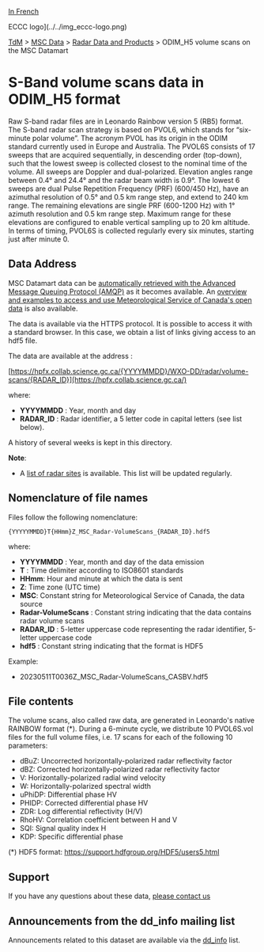[In French](readme_radarimage-datamart_fr.md)

ECCC logo](../../img_eccc-logo.png)

[TdM](../../readme_en.md) > [MSC Data](../readme_en.md) > [Radar Data and Products](readme_radar_en.md) > ODIM_H5 volume scans on the MSC Datamart

# S-Band volume scans data in ODIM_H5 format

Raw S-band radar files are in Leonardo Rainbow version 5 (RB5) format. The S-band radar scan strategy is based on PVOL6, which stands for “six-minute polar volume”. The acronym PVOL has its origin in the ODIM standard currently used in Europe and Australia. The PVOL6S consists of 17 sweeps that are acquired sequentially, in descending order (top-down), such that the lowest sweep is collected closest to the nominal time of the volume. All sweeps are Doppler and dual-polarized. Elevation angles range between 0.4° and 24.4° and the radar beam width is 0.9°. The lowest 6 sweeps are dual Pulse Repetition Frequency (PRF) (600/450 Hz), have an azimuthal resolution of 0.5° and 0.5 km range step, and extend to 240 km range. The remaining elevations are single PRF (600-1200 Hz) with 1° azimuth resolution and 0.5 km range step. Maximum range for these elevations are configured to enable vertical sampling up to 20 km altitude. In terms of timing, PVOL6S is collected regularly every six minutes, starting just after minute 0. 

## Data Address 

MSC Datamart data can be [automatically retrieved with the Advanced Message Queuing Protocol (AMQP)](.../.../msc-datamart/amqp_en.md) as it becomes available. An [overview and examples to access and use Meteorological Service of Canada's open data](../../usage/readme_en.md) is also available.

The data is available via the HTTPS protocol. It is possible to access it with a standard browser. In this case, we obtain a list of links giving access to an hdf5 file.

The data are available at the address :

[https://hpfx.collab.science.gc.ca/{YYYYMMDD}/WXO-DD/radar/volume-scans/{RADAR_ID}](https://hpfx.collab.science.gc.ca/)

where:

* __YYYYMMDD__ : Year, month and day
* __RADAR_ID__ : Radar identifier, a 5 letter code in capital letters (see list below).

A history of several weeks is kept in this directory.

__Note__: 

* A [list of radar sites](https://collaboration.cmc.ec.gc.ca/cmc/cmos/public_doc/msc-data/obs_radar/radars_list.pdf) is available. This list will be updated regularly.

## Nomenclature of file names

Files follow the following nomenclature:

`{YYYYYMMDD}T{HHmm}Z_MSC_Radar-VolumeScans_{RADAR_ID}.hdf5`

where:

* __YYYYMMDD__ : Year, month and day of the data emission
* __T__ : Time delimiter according to ISO8601 standards
* __HHmm__: Hour and minute at which the data is sent
* __Z__: Time zone (UTC time)
* __MSC__: Constant string for Meteorological Service of Canada, the data source
* __Radar-VolumeScans__ : Constant string indicating that the data contains radar volume scans
* __RADAR_ID__ : 5-letter uppercase code representing the radar identifier, 5-letter uppercase code
* __hdf5__ : Constant string indicating that the format is HDF5

Example:

* 20230511T0036Z_MSC_Radar-VolumeScans_CASBV.hdf5

## File contents

The volume scans, also called raw data, are generated in Leonardo's native RAINBOW format (*). During a 6-minute cycle, we distribute 10 PVOL6S.vol files for the full volume files, i.e. 17 scans for each of the following 10 parameters:

* dBuZ: Uncorrected horizontally-polarized radar reflectivity factor
* dBZ: Corrected horizontally-polarized radar reflectivity factor
* V: Horizontally-polarized radial wind velocity
* W: Horizontally-polarized spectral width
* uPhiDP: Differential phase HV
* PHIDP: Corrected differential phase HV
* ZDR: Log differential reflectivity (H/V)
* RhoHV: Correlation coefficient between H and V
* SQI: Signal quality index H
* KDP: Specific differential phase

(*) HDF5 format: https://support.hdfgroup.org/HDF5/users5.html

## Support

If you have any questions about these data, [please contact us](https://meteo.gc.ca/mainmenu/contact_us_f.html)

## Announcements from the dd_info mailing list 

Announcements related to this dataset are available via the [dd_info](https://lists.ec.gc.ca/cgi-bin/mailman/listinfo/dd_info) list.